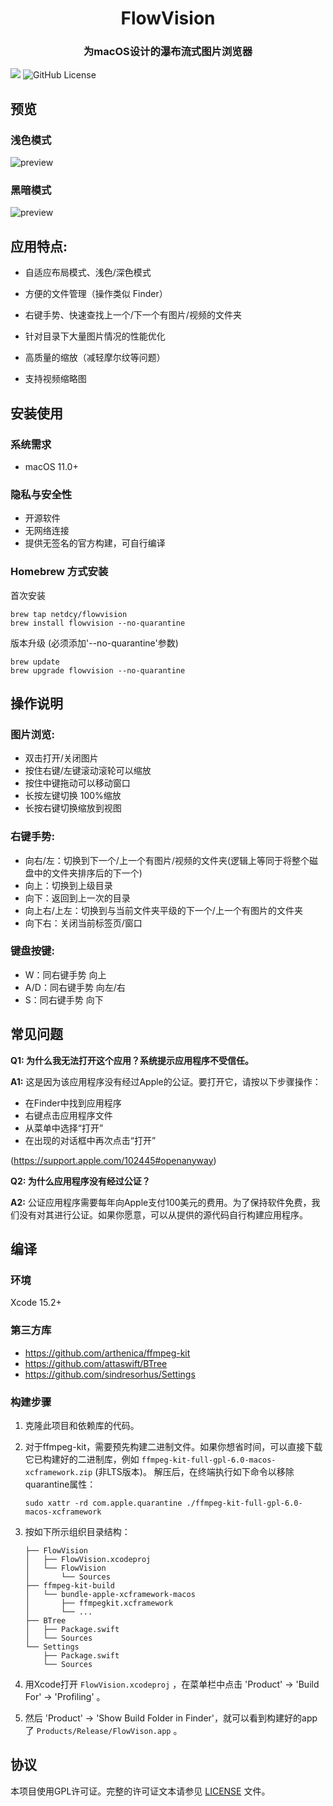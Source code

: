 <p align="center">
<h1 align="center">FlowVision</h1>
<h3 align="center">为macOS设计的瀑布流式图片浏览器</h3> 
</p>

[![](https://img.shields.io/github/release/netdcy/FlowVision.svg)](https://github.com/netdcy/FlowVision/releases/latest?color=blue "GitHub release") ![GitHub License](https://img.shields.io/github/license/netdcy/FlowVision?color=blue)

## 预览

### 浅色模式
![preview](https://netdcy.github.io/FlowVision/docs/preview_2.png)

### 黑暗模式
![preview](https://netdcy.github.io/FlowVision/docs/preview_1.png)

## 应用特点:

 - 自适应布局模式、浅色/深色模式

 - 方便的文件管理（操作类似 Finder）

 - 右键手势、快速查找上一个/下一个有图片/视频的文件夹

 - 针对目录下大量图片情况的性能优化

 - 高质量的缩放（减轻摩尔纹等问题）

 - 支持视频缩略图

## 安装使用

### 系统需求

 - macOS 11.0+

### 隐私与安全性

 - 开源软件
 - 无网络连接
 - 提供无签名的官方构建，可自行编译

### Homebrew 方式安装

首次安装
```
brew tap netdcy/flowvision
brew install flowvision --no-quarantine
```
版本升级 (必须添加'--no-quarantine'参数)
```
brew update
brew upgrade flowvision --no-quarantine
```

## 操作说明

### 图片浏览:
 - 双击打开/关闭图片
 - 按住右键/左键滚动滚轮可以缩放
 - 按住中键拖动可以移动窗口
 - 长按左键切换 100%缩放
 - 长按右键切换缩放到视图
### 右键手势:
 - 向右/左：切换到下一个/上一个有图片/视频的文件夹(逻辑上等同于将整个磁盘中的文件夹排序后的下一个)
 - 向上：切换到上级目录
 - 向下：返回到上一次的目录
 - 向上右/上左：切换到与当前文件夹平级的下一个/上一个有图片的文件夹
 - 向下右：关闭当前标签页/窗口
### 键盘按键:
 - W：同右键手势 向上
 - A/D：同右键手势 向左/右
 - S：同右键手势 向下

## 常见问题

**Q1: 为什么我无法打开这个应用？系统提示应用程序不受信任。**

**A1:** 这是因为该应用程序没有经过Apple的公证。要打开它，请按以下步骤操作：
- 在Finder中找到应用程序
- 右键点击应用程序文件
- 从菜单中选择“打开”
- 在出现的对话框中再次点击“打开”

(https://support.apple.com/102445#openanyway)

**Q2: 为什么应用程序没有经过公证？**

**A2:** 公证应用程序需要每年向Apple支付100美元的费用。为了保持软件免费，我们没有对其进行公证。如果你愿意，可以从提供的源代码自行构建应用程序。

## 编译

### 环境

Xcode 15.2+

### 第三方库

 - https://github.com/arthenica/ffmpeg-kit
 - https://github.com/attaswift/BTree
 - https://github.com/sindresorhus/Settings

### 构建步骤

1. 克隆此项目和依赖库的代码。
2. 对于ffmpeg-kit，需要预先构建二进制文件。如果你想省时间，可以直接下载它已构建好的二进制库，例如 `ffmpeg-kit-full-gpl-6.0-macos-xcframework.zip` (非LTS版本)。 解压后，在终端执行如下命令以移除quarantine属性：

    ```
    sudo xattr -rd com.apple.quarantine ./ffmpeg-kit-full-gpl-6.0-macos-xcframework
    ```

3. 按如下所示组织目录结构：

    ```
    ├── FlowVision
    │   ├── FlowVision.xcodeproj
    │   └── FlowVision
    │       └── Sources
    ├── ffmpeg-kit-build
    │   └── bundle-apple-xcframework-macos
    │       ├── ffmpegkit.xcframework
    │       └── ...
    ├── BTree
    │   ├── Package.swift
    │   └── Sources
    └── Settings
        ├── Package.swift
        └── Sources
    ```

4. 用Xcode打开 `FlowVision.xcodeproj` ，在菜单栏中点击 'Product' -> 'Build For' -> 'Profiling' 。
5. 然后 'Product' -> 'Show Build Folder in Finder'，就可以看到构建好的app了 `Products/Release/FlowVison.app` 。

## 协议

本项目使用GPL许可证。完整的许可证文本请参见 [LICENSE](https://github.com/netdcy/FlowVision/blob/main/LICENSE) 文件。